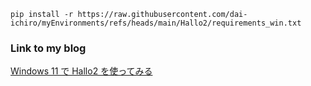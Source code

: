 ~~~
pip install -r https://raw.githubusercontent.com/dai-ichiro/myEnvironments/refs/heads/main/Hallo2/requirements_win.txt
~~~

### Link to my blog
[Windows 11 で Hallo2 を使ってみる](https://touch-sp.hatenablog.com/entry/2024/11/01/131541)
